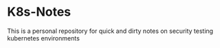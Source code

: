 # K8s-Notes

This is a personal repository for quick and dirty notes on security testing kubernetes environments

